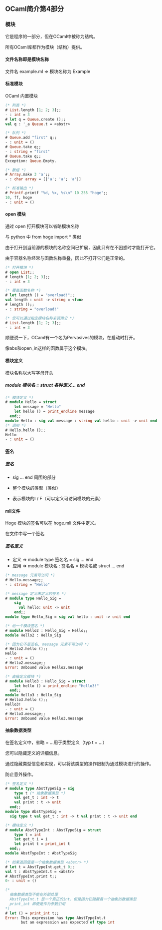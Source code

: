## OCaml简介第4部分

### 模块

它是程序的一部分，但在OCaml中被称为结构。

所有OCaml库都作为模块（结构）提供。

#### 文件名称即是模块名称

文件名 example.ml => 模块名称为 Example

#### 标准模块

OCaml 内置模块

```ocaml
(* 列表 *)
# List.length [1; 2; 3];;
- : int = 3
# let q = Queue.create ();;
val q : '_a Queue.t = <abstr>

(* 队列 *)
# Queue.add "first" q;;
- : unit = ()
# Queue.take q;;
- : string = "first"
# Queue.take q;;
Exception: Queue.Empty.

(* 数组 *)
# Array.make 3 'a';;
- : char array = [|'a'; 'a'; 'a'|]

(* 标准输出 *)
# Printf.printf "%d, %x, %s\n" 10 255 "hoge";;
10, ff, hoge
- : unit = ()
```
#### open 模块

通过 open 打开模块可以省略模块名称

与 python 中 from hoge import * 类似

由于打开到当前源的模块的名称空间已扩展，因此只有在不困惑时才能打开它。

由于容器名称经常与函数名称重叠，因此不打开它们是正常的。

```ocaml
(* 打开模块 *)
# open List;;
# length [1; 2; 3];;
- : int = 3

(* 覆盖函数名称 *)
# let length () = "overload!";;
val length : unit -> string = <fun>
# length ();;
- : string = "overload!"

(* 您可以通过指定模块名称来调用它 *)
# List.length [1; 2; 3];;
- : int = 3
```
顺便说一下，OCaml有一个名为Pervasives的模块，在启动时打开。

像abs和open_in这样的函数属于这个模块。

#### 模块定义

模块名称以大写字母开头

##### module 模块名 = struct 各种定义... end

```ocaml
(* 模块定义 *)
# module Hello = struct
    let message = "Hello"
    let hello () = print_endline message
  end;;
module Hello : sig val message : string val hello : unit -> unit end
(* 调用 *)
# Hello.hello ();;
Hello
- : unit = ()
```

#### 签名

##### 签名

* sig ... end 周围的部分

* 整个模块的类型（类似）

* 表示模块的I / F（可以定义可访问模块的元素）

#### mli文件

Hoge 模块的签名可以在 hoge.mli 文件中定义。

在文件中写一个签名

##### 签名定义

* 定义 => module type 签名名 = sig ... end
* 应用 => module 模块名 : 签名名 = 模块名或 struct ... end

```ocaml
(* message 元素可访问 *)
# Hello.message;;
- : string = "Hello"

(* message 定义未定义的签名 *)
# module type Hello_Sig =
    sig
      val hello: unit -> unit
    end;;
module type Hello_Sig = sig val hello : unit -> unit end

(* 给一个模块签名 *)
# module Hello2 : Hello_Sig = Hello;;
module Hello2 : Hello_Sig

(* 因为它不是签名, message 元素不可访问 *)
# Hello2.hello ();;
Hello
- : unit = ()
# Hello2.message;;
Error: Unbound value Hello2.message

(* 直接定义模块 *)
# module Hello3 : Hello_Sig = struct
    let hello () = print_endline "Hello3!"
  end;;
module Hello3 : Hello_Sig
# Hello3.hello ();;
Hello3!
- : unit = ()
# Hello3.message;;
Error: Unbound value Hello3.message
```
#### 抽象数据类型

在签名定义中，省略 = ...用于类型定义（typ t = ...）

您可以隐藏定义的详细信息。

通过隐藏类型信息和实现，可以将该类型的操作限制为通过模块进行的操作。

防止意外操作。

```ocaml
(* 签名定义 *)
# module type AbstTypeSig = sig
    type t (* 抽象数据类型 *)
    val get_t : int -> t
    val print : t -> unit
  end;;
module type AbstTypeSig =
  sig type t val get_t : int -> t val print : t -> unit end

(* 模块定义 *)
# module AbstTypeInt : AbstTypeSig = struct
    type t = int
    let get_t i = i
    let print t = print_int t
  end;;
module AbstTypeInt : AbstTypeSig

(* 如果返回值是一个抽象数据类型 <abstr> *)
# let t = AbstTypeInt.get_t 0;;
val t : AbstTypeInt.t = <abstr>
# AbstTypeInt.print t;;
0- : unit = ()

(* 
  抽象数据类型不能在外部处理
  AbstTypeInt.t 是一个真正的int，但是因为它隐藏着一个抽象的数据类型
  print_int 即使是作为参数引用
*)
# let () = print_int t;;
Error: This expression has type AbstTypeInt.t
       but an expression was expected of type int
```

